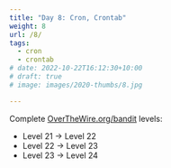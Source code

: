 ```yaml
---
title: "Day 8: Cron, Crontab"
weight: 8
url: /8/
tags:
  - cron
  - crontab
# date: 2022-10-22T16:12:30+10:00
# draft: true
# image: images/2020-thumbs/8.jpg

---
```

Complete [OverTheWire.org/bandit](https://overthewire.org/wargames/bandit/) levels:
- Level 21 → Level 22
- Level 22 → Level 23
- Level 23 → Level 24